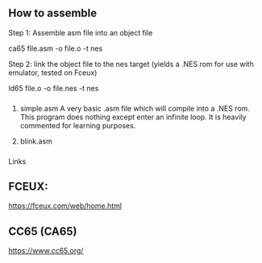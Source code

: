 ## How to assemble

Step 1: Assemble asm file into an object file

ca65 file.asm -o file.o -t nes

Step 2: link the object file to the nes target (yields a .NES rom for use with emulator, tested on Fceux)

ld65 file.o -o file.nes -t nes

###

1. simple.asm
A very basic .asm file which will compile into a .NES rom. This program does nothing except enter an infinite loop. It is heavily commented for learning purposes.

2. blink.asm


###

Links

## FCEUX:

https://fceux.com/web/home.html

## CC65 (CA65)

https://www.cc65.org/